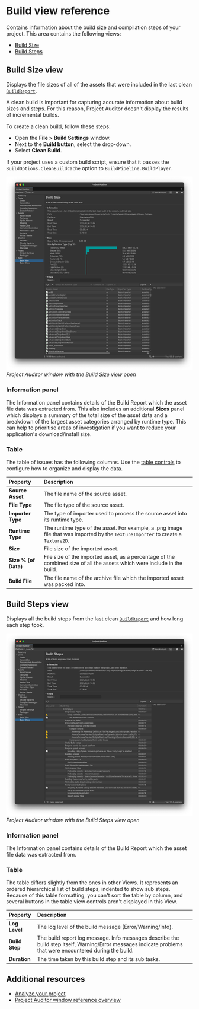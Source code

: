 # Build view reference

Contains information about the build size and compilation steps of your project. This area contains the following views:

* [Build Size](#build-size-view)
* [Build Steps](#build-steps-view)

## Build Size view

Displays the file sizes of all of the assets that were included in the last clean [`BuildReport`](xref:UnityEditor.Build.Reporting.BuildReport).

A clean build is important for capturing accurate information about build sizes and steps. For this reason, Project Auditor doesn't display the results of incremental builds.

To create a clean build, follow these steps:
* Open the **File > Build Settings** window.
* Next to the **Build button**, select the drop-down.
* Select **Clean Build**.

If your project uses a custom build script, ensure that it passes the `BuildOptions.CleanBuildCache` option to `BuildPipeline.BuildPlayer`.

![](images/build-view.png)<br/>_Project Auditor window with the Build Size view open_

### Information panel

The Information panel contains details of the Build Report which the asset file data was extracted from. This also includes an additional **Sizes** panel which displays a summary of the total size of the asset data and a breakdown of the largest asset categories arranged by runtime type. This can help to prioritise areas of investigation if you want to reduce your application's download/install size.

### Table

The table of issues has the following columns. Use the [table controls](project-auditor-window-reference.md#table-controls) to configure how to organize and display the data.

|**Property**|**Description**|
| :---- | :---- |
| **Source Asset**     | The file name of the source asset. |
| **File Type**        | The file type of the source asset.     |
| **Importer Type**    | The type of importer used to process the source asset into its runtime type. |
| **Runtime Type**     | The runtime type of the asset. For example, a .png image file that was imported by the `TextureImporter` to create a `Texture2D`. |
| **Size**             | File size of the imported asset.  |
| **Size % (of Data)** | File size of the imported asset, as a percentage of the combined size of all the assets which were include in the build.  |
| **Build File**       | The file name of the archive file which the imported asset was packed into.   |


## Build Steps view

Displays all the build steps from the last clean [`BuildReport`](xref:UnityEditor.Build.Reporting.BuildReport) and how long each step took.

![](images/build-steps.png)<br/>_Project Auditor window with the Build Steps view open_

### Information panel

The Information panel contains details of the Build Report which the asset file data was extracted from.

### Table

The table differs slightly from the ones in other Views. It represents an ordered hierarchical list of build steps, indented to show sub steps. Because of this table formatting, you can't sort the table by column, and several buttons in the table view controls aren't displayed in this View.

|**Property**|**Description**|
| :---- | :---- |
| **Log Level**   | The log level of the build message (Error/Warning/Info). |
| **Build Step**  | The build report log message. Info messages describe the build step itself, Warning/Error messages indicate problems that were encountered during the build. |
| **Duration**    | The time taken by this build step and its sub tasks.  |

## Additional resources

* [Analyze your project](analyze-project.md)
* [Project Auditor window reference overview](project-auditor-window-reference.md)